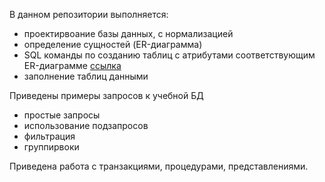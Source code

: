 В данном репозитории выполняется:
- проектирвоание базы данных, с нормализацией
- определение сущностей (ER-диаграмма)
- SQL команды по созданию таблиц с атрибутами соответствующим ER-диаграмме [ссылка](https://github.com/LetovS/DatabaseWork/blob/master/%D0%A1%D0%BE%D0%B7%D0%B4%D0%B0%D0%BD%D0%B8%D0%B5%20%D1%82%D0%B0%D0%B1%D0%BB%D0%B8%D1%86%20%D0%91%D0%94%20%D1%81%20%D0%BE%D0%B3%D1%80%D0%B0%D0%BD%D0%B8%D1%87%D0%B5%D0%BD%D0%B8%D1%8F%D0%BC%D0%B8.txt)
- заполнение таблиц данными

Приведены примеры запросов к учебной БД
- простые запросы
- использование подзапросов
- фильтрация
- группирвоки

Приведена работа с транзакциями, процедурами, представлениями.
